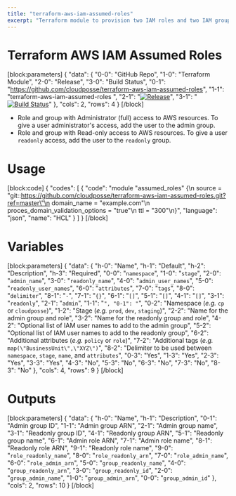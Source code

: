 ```yaml
---
title: "terraform-aws-iam-assumed-roles"
excerpt: "Terraform module to provision two IAM roles and two IAM groups for assuming the roles provided MFA is present, and add IAM users to the groups."
---
```

# Terraform AWS IAM Assumed Roles
[block:parameters]
{
  "data": {
    "0-0": "GitHub Repo",
    "1-0": "Terraform Module",
    "2-0": "Release",
    "3-0": "Build Status",
    "0-1": "https://github.com/cloudposse/terraform-aws-iam-assumed-roles",
    "1-1": "terraform-aws-iam-assumed-roles ",
    "2-1": "[![Release](https://img.shields.io/github/release/cloudposse/terraform-aws-iam-assumed-roles.svg)](https://github.com/cloudposse/terraform-aws-iam-assumed-roles/releases)",
    "3-1": "[![Build Status](https://travis-ci.org/cloudposse/terraform-aws-iam-assumed-roles.svg?branch=master)](https://travis-ci.org/cloudposse/terraform-aws-iam-assumed-roles)"
  },
  "cols": 2,
  "rows": 4
}
[/block]

- Role and group with Administrator (full) access to AWS resources. To give a user administrator's access, add the user to the admin group.
- Role and group with Read-only access to AWS resources. To give a user `readonly` access, add the user to the `readonly` group.

# Usage
[block:code]
{
  "codes": [
    {
      "code": "module \"assumed_roles\" {\n  source                           = \"git::https://github.com/cloudposse/terraform-aws-iam-assumed-roles.git?ref=master\"\n  domain_name                      = \"example.com\"\n  proces_domain_validation_options = \"true\"\n  ttl                              = \"300\"\n}",
      "language": "json",
      "name": "HCL"
    }
  ]
}
[/block]
# Variables
[block:parameters]
{
  "data": {
    "h-0": "Name",
    "h-1": "Default",
    "h-2": "Description",
    "h-3": "Required",
    "0-0": "`namespace`",
    "1-0": "`stage`",
    "2-0": "`admin_name`",
    "3-0": "`readonly_name`",
    "4-0": "`admin_user_names`",
    "5-0": "`readonly_user_names`",
    "6-0": "`attributes`",
    "7-0": "`tags`",
    "8-0": "`delimiter`",
    "8-1": "`-`",
    "7-1": "`{}`",
    "6-1": "`[]`",
    "5-1": "`[]`",
    "4-1": "`[]`",
    "3-1": "`readonly`",
    "2-1": "`admin`",
    "1-1": "``",
    "0-1": "``",
    "0-2": "Namespace (_e.g._ `cp` or `cloudposse`)",
    "1-2": "Stage (_e.g._ `prod`, `dev`, `staging`)",
    "2-2": "Name for the admin group and role",
    "3-2": "Name for the readonly group and role",
    "4-2": "Optional list of IAM user names to add to the admin group",
    "5-2": "Optional list of IAM user names to add to the readonly group",
    "6-2": "Additional attributes (_e.g._ `policy` or `role`)",
    "7-2": "Additional tags (_e.g._ `map(\"BusinessUnit\",\"XYZ\")`",
    "8-2": "Delimiter to be used between `namespace`, `stage`, `name`, and `attributes`",
    "0-3": "Yes",
    "1-3": "Yes",
    "2-3": "Yes",
    "3-3": "Yes",
    "4-3": "No",
    "5-3": "No",
    "6-3": "No",
    "7-3": "No",
    "8-3": "No"
  },
  "cols": 4,
  "rows": 9
}
[/block]
# Outputs
[block:parameters]
{
  "data": {
    "h-0": "Name",
    "h-1": "Description",
    "0-1": "Admin group ID",
    "1-1": "Admin group ARN",
    "2-1": "Admin group name",
    "3-1": "Readonly group ID",
    "4-1": "Readonly group ARN",
    "5-1": "Readonly group name",
    "6-1": "Admin role ARN",
    "7-1": "Admin role name",
    "8-1": "Readonly role ARN",
    "9-1": "Readonly role name",
    "9-0": "`role_readonly_name`",
    "8-0": "`role_readonly_arn`",
    "7-0": "`role_admin_name`",
    "6-0": "`role_admin_arn`",
    "5-0": "`group_readonly_name`",
    "4-0": "`group_readonly_arn`",
    "3-0": "`group_readonly_id`",
    "2-0": "`group_admin_name`",
    "1-0": "`group_admin_arn`",
    "0-0": "`group_admin_id`"
  },
  "cols": 2,
  "rows": 10
}
[/block]